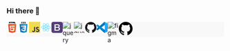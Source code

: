 ### Hi there 👋

<!--
**yurith-rubio/yurith-rubio** is a ✨ _special_ ✨ repository because its `README.md` (this file) appears on your GitHub profile.

Here are some ideas to get you started:

- 🔭 I’m currently working on ...
- 🌱 I’m currently learning ...
- 👯 I’m looking to collaborate on ...
- 🤔 I’m looking for help with ...
- 💬 Ask me about ...
- 📫 How to reach me: ...
- 😄 Pronouns: ...
- ⚡ Fun fact: ...
-->

<div style="background-color: #f8f8f8">
<img alt="HTML5" src="https://raw.githubusercontent.com/github/explore/80688e429a7d4ef2fca1e82350fe8e3517d3494d/topics/html/html.png" style="max-width: 100%;" width="26px" align="left">
<img alt="CSS3" src="https://raw.githubusercontent.com/github/explore/80688e429a7d4ef2fca1e82350fe8e3517d3494d/topics/css/css.png" style="max-width: 100%;" width="26px" align="left">
<img alt="JavaScript" src="https://raw.githubusercontent.com/github/explore/80688e429a7d4ef2fca1e82350fe8e3517d3494d/topics/javascript/javascript.png" style="max-width: 100%;" width="26px" align="left">
<img alt="React" src="https://raw.githubusercontent.com/github/explore/80688e429a7d4ef2fca1e82350fe8e3517d3494d/topics/react/react.png" style="max-width: 100%;" width="26px" align="left">
<img alt="bootstrap" src="https://raw.githubusercontent.com/github/explore/80688e429a7d4ef2fca1e82350fe8e3517d3494d/topics/bootstrap/bootstrap.png" style="max-width: 100%;" width="26px" align="left">
<img alt="jquery" src="https://camo.githubusercontent.com/d84c943261d512e1c3b255e80be770842016916341ea759a0a57131cadf6ff20/68747470733a2f2f6b6579302e63632f696d616765732f707265766965772f3135333737365f37333734656632383263663064653833313336396232616530383038356130612e706e67" data-canonical-src="https://key0.cc/images/preview/153776_7374ef282cf0de831369b2ae08085a0a.png" style="max-width: 100%;" width="26px" align="left">
<img alt="jquery" src="https://camo.githubusercontent.com/b9700bb7bb406abaf6c679df51a429b8253c7c334775ec1f910c00841ce69af1/68747470733a2f2f7365656b6c6f676f2e636f6d2f696d616765732f4d2f6d6174657269616c2d75692d6c6f676f2d354244434239424138462d7365656b6c6f676f2e636f6d2e706e67" data-canonical-src="https://seeklogo.com/images/M/material-ui-logo-5BDCB9BA8F-seeklogo.com.png" style="max-width: 100%;" width="26px" height="26px" align="left">
<svg height="32" aria-hidden="true" viewBox="0 0 16 16" version="1.1" width="32" data-view-component="true" class="octicon octicon-mark-github v-align-middle">
    <path fill-rule="evenodd" d="M8 0C3.58 0 0 3.58 0 8c0 3.54 2.29 6.53 5.47 7.59.4.07.55-.17.55-.38 0-.19-.01-.82-.01-1.49-2.01.37-2.53-.49-2.69-.94-.09-.23-.48-.94-.82-1.13-.28-.15-.68-.52-.01-.53.63-.01 1.08.58 1.23.82.72 1.21 1.87.87 2.33.66.07-.52.28-.87.51-1.07-1.78-.2-3.64-.89-3.64-3.95 0-.87.31-1.59.82-2.15-.08-.2-.36-1.02.08-2.12 0 0 .67-.21 2.2.82.64-.18 1.32-.27 2-.27.68 0 1.36.09 2 .27 1.53-1.04 2.2-.82 2.2-.82.44 1.1.16 1.92.08 2.12.51.56.82 1.27.82 2.15 0 3.07-1.87 3.75-3.65 3.95.29.25.54.73.54 1.48 0 1.07-.01 1.93-.01 2.2 0 .21.15.46.55.38A8.013 8.013 0 0016 8c0-4.42-3.58-8-8-8z"></path>
</svg>
<img alt="GitHub" src="https://raw.githubusercontent.com/github/explore/78df643247d429f6cc873026c0622819ad797942/topics/github/github.png" style="max-width: 100%;" width="26px" align="left">
<img alt="Visual Studio Code" src="https://raw.githubusercontent.com/github/explore/80688e429a7d4ef2fca1e82350fe8e3517d3494d/topics/visual-studio-code/visual-studio-code.png" style="max-width: 100%;" width="26px" align="left">
<img alt="figma" src="https://camo.githubusercontent.com/f98090d7ddb420cc7a4d48a4d06037cad6b62f7327b8cab0373233a1fd6bcf15/68747470733a2f2f63646e2e66726565626965737570706c792e636f6d2f6c6f676f732f7468756d62732f32782f6669676d612d312d6c6f676f2e706e67" data-canonical-src="https://cdn.freebiesupply.com/logos/thumbs/2x/figma-1-logo.png" style="max-width: 100%;" width="26px" align="left">
</div>
